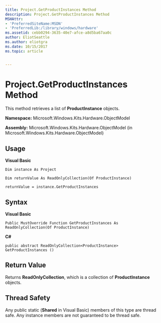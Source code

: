 ```yaml
---
title: Project.GetProductInstances Method
description: Project.GetProductInstances Method
MSHAttr:
- 'PreferredSiteName:MSDN'
- 'PreferredLib:/library/windows/hardware'
ms.assetid: cebb0294-3635-40e7-afce-a8d5ba67aa0c
author: EliotSeattle
ms.author: eliotgra
ms.date: 10/15/2017
ms.topic: article


---
```


# Project.GetProductInstances Method


This method retrieves a list of **ProductInstance** objects.

**Namespace:** Microsoft.Windows.Kits.Hardware.ObjectModel

**Assembly:** Microsoft.Windows.Kits.Hardware.ObjectModel (in Microsoft.Windows.Kits.Hardware.ObjectModel)

## <span id="Usage"></span><span id="usage"></span><span id="USAGE"></span>Usage


**Visual Basic**

`Dim instance As Project`

`Dim returnValue As ReadOnlyCollection(Of ProductInstance)`

`returnValue = instance.GetProductInstances`

## <span id="Syntax"></span><span id="syntax"></span><span id="SYNTAX"></span>Syntax


**Visual Basic**

`Public MustOverride Function GetProductInstances As ReadOnlyCollection(Of ProductInstance)`

**C#**

`public abstract ReadOnlyCollection<ProductInstance> GetProductInstances ()`

## <span id="Return_Value"></span><span id="return_value"></span><span id="RETURN_VALUE"></span>Return Value


Returns **ReadOnlyCollection**, which is a collection of **ProductInstance** objects.

## <span id="Thread_Safety"></span><span id="thread_safety"></span><span id="THREAD_SAFETY"></span>Thread Safety


Any public static (**Shared** in Visual Basic) members of this type are thread safe. Any instance members are not guaranteed to be thread safe.

 

 






